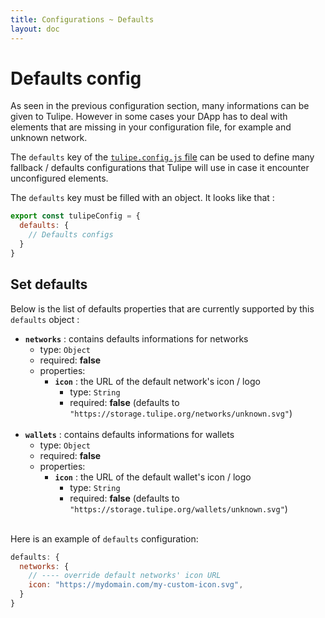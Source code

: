 ```yaml
---
title: Configurations ~ Defaults
layout: doc
---
```


# Defaults config

As seen in the previous configuration section, many informations can be given to Tulipe. However in some cases your DApp has to deal with elements that are missing in your configuration file, for example and unknown network.

The `defaults` key of the [`tulipe.config.js` file](/guide/configurations/intuition) can be used to define many fallback / defaults configurations that Tulipe will use in case it encounter unconfigured elements.

The `defaults` key must be filled with an object. It looks like that :
```js
export const tulipeConfig = {
  defaults: {
    // Defaults configs
  }
}
```

## Set defaults
Below is the list of defaults properties that are currently supported by this `defaults` object :
- **`networks`** : contains defaults informations for networks
  - type: `Object`
  - required: **false**
  - properties:
    - **`icon`** : the URL of the default network's icon / logo
      - type: `String`
      - required: **false** (defaults to `"https://storage.tulipe.org/networks/unknown.svg"`)
<br/><br/>
- **`wallets`** : contains defaults informations for wallets
  - type: `Object`
  - required: **false**
  - properties:
    - **`icon`** : the URL of the default wallet's icon / logo
      - type: `String`
      - required: **false** (defaults to `"https://storage.tulipe.org/wallets/unknown.svg"`)
<br/><br/>

Here is an example of `defaults` configuration:
```js
defaults: {
  networks: {
    // ---- override default networks' icon URL
    icon: "https://mydomain.com/my-custom-icon.svg",
  }
}
```
